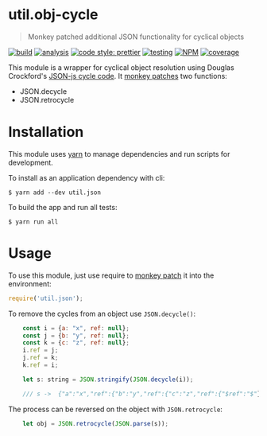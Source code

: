 # util.obj-cycle

> Monkey patched additional JSON functionality for cyclical objects

[![build](https://travis-ci.org/jmquigley/util.obj-cycle.svg?branch=master)](https://travis-ci.org/jmquigley/util.obj-cycle)
[![analysis](https://img.shields.io/badge/analysis-tslint-9cf.svg)](https://palantir.github.io/tslint/)
[![code style: prettier](https://img.shields.io/badge/code_style-prettier-ff69b4.svg?style=flat-square)](https://github.com/prettier/prettier)
[![testing](https://img.shields.io/badge/testing-jest-blue.svg)](https://facebook.github.io/jest/)
[![NPM](https://img.shields.io/npm/v/util.obj-cycle.svg)](https://www.npmjs.com/package/util.obj-cycle)
[![coverage](https://coveralls.io/repos/github/jmquigley/util.obj-cycle/badge.svg?branch=master)](https://coveralls.io/github/jmquigley/util.obj-cycle?branch=master)

This module is a wrapper for cyclical object resolution using Douglas Crockford's [JSON-js cycle code](https://github.com/douglascrockford/JSON-js).  It [monkey patches](https://en.wikipedia.org/wiki/Monkey_patch) two functions:

- JSON.decycle
- JSON.retrocycle


# Installation

This module uses [yarn](https://yarnpkg.com/en/) to manage dependencies and run scripts for development.

To install as an application dependency with cli:

```
$ yarn add --dev util.json
```

To build the app and run all tests:

```
$ yarn run all
```


# Usage

To use this module, just use require to [monkey patch](https://en.wikipedia.org/wiki/Monkey_patch) it into the environment:

```javascript
require('util.json');
```

To remove the cycles from an object use `JSON.decycle()`:

```javascript
	const i = {a: "x", ref: null};
	const j = {b: "y", ref: null};
	const k = {c: "z", ref: null};
	i.ref = j;
	j.ref = k;
	k.ref = i;

	let s: string = JSON.stringify(JSON.decycle(i));

    /// s ->  {"a":"x","ref":{"b":"y","ref":{"c":"z","ref":{"$ref":"$"}}}}
```

The process can be reversed on the object with `JSON.retrocycle`:

```javascript
	let obj = JSON.retrocycle(JSON.parse(s));
```
